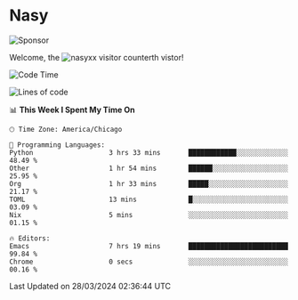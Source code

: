 # Nasy

<!--
<p align="center">
<img height="200" src="https://github-readme-stats.vercel.app/api?username=nasyxx&count_private=true&show_icons=true&theme=dracula&include_all_commits=true"/>
<img height="200" src="https://github-readme-stats.vercel.app/api/top-langs/?username=nasyxx&theme=dracula&hide=html,jupyter+notebook&count_private=true&show_icons=true"/>
</p>

  
----------------
-->

![Sponsor](https://img.shields.io/static/v1.svg?label=Sponsor&message=%E2%9D%A4&logo=GitHub&style=flat&color=pink)
 
Welcome, the ![nasyxx visitor counter](https://count.getloli.com/get/@nasyxx?theme=rule34)th vistor!
 
<!--START_SECTION:waka-->
![Code Time](http://img.shields.io/badge/Code%20Time-4%2C363%20hrs%2039%20mins-blue)

![Lines of code](https://img.shields.io/badge/From%20Hello%20World%20I%27ve%20Written-6.3%20million%20lines%20of%20code-blue)

📊 **This Week I Spent My Time On** 

```text
🕑︎ Time Zone: America/Chicago

💬 Programming Languages: 
Python                   3 hrs 33 mins       ████████████░░░░░░░░░░░░░   48.49 % 
Other                    1 hr 54 mins        ██████░░░░░░░░░░░░░░░░░░░   25.95 % 
Org                      1 hr 33 mins        █████░░░░░░░░░░░░░░░░░░░░   21.17 % 
TOML                     13 mins             █░░░░░░░░░░░░░░░░░░░░░░░░   03.09 % 
Nix                      5 mins              ░░░░░░░░░░░░░░░░░░░░░░░░░   01.15 % 

🔥 Editors: 
Emacs                    7 hrs 19 mins       █████████████████████████   99.84 % 
Chrome                   0 secs              ░░░░░░░░░░░░░░░░░░░░░░░░░   00.16 % 
```


 Last Updated on 28/03/2024 02:36:44 UTC
<!--END_SECTION:waka-->

<!-- ![visitors](https://visitor-badge.laobi.icu/badge?page_id=nasyxx.nasyxx) -->
